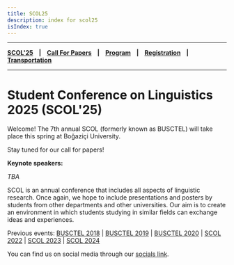 ```yaml
---
title: SCOL25
description: index for scol25
isIndex: true
---
```


---

**[SCOL'25][scol25] ‎ ‎ ‎ | ‎ ‎ ‎ [Call For Papers][cfp] ‎ ‎ ‎ | ‎ ‎ ‎ [Program][prog] ‎ ‎ ‎ | ‎ ‎ ‎ [Registration][reg] ‎ ‎ ‎ | ‎ ‎ ‎ [Transportation][tp]**

---

# Student Conference on Linguistics 2025 (SCOL'25)

Welcome! The 7th annual SCOL (formerly known as BUSCTEL) will take place this spring at Boğaziçi University. 

Stay tuned for our call for papers! 

**Keynote speakers:** 

_TBA_


SCOL is an annual conference that includes all aspects of linguistic research. Once again, we hope to include presentations and posters by students from other departments and other universities. Our aim is to create an environment in which students studying in similar fields can exchange ideas and experiences. 


Previous events: [BUSCTEL 2018](/events/busctel18) | [BUSCTEL 2019](/events/busctel19) | [BUSCTEL 2020](/events/busctel20) | [SCOL 2022](/scol/22) | [SCOL 2023](/scol/23) | [SCOL 2024](/scol/24)

You can find us on social media through our [socials link](https://linkin.bio/scolboun). 


[tp]: /scol/25/transportation
[reg]: /scol/25/registration
[scol25]: /scol/25
[cfp]: /scol/25/callforpapers
[prog]: /scol/25/program
[mail]: mailto:scol@bogazici.edu.tr


